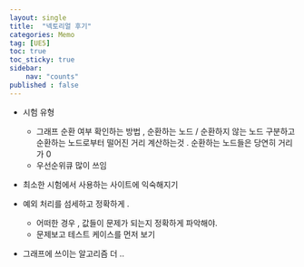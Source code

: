 ```yaml
---
layout: single
title:  "넥토리얼 후기"
categories: Memo 
tag: [UE5]
toc: true
toc_sticky: true
sidebar:
    nav: "counts"
published : false    
---
```


* 시험 유형 
    * 그래프 순환 여부 확인하는 방법 ,  순환하는 노드 / 순환하지 않는 노드 구분하고 순환하는 노드로부터 떨어진 거리 계산하는것 . 순환하는 노드들은 당연히 거리가 0
    * 우선순위큐 많이 쓰임

* 최소한 시험에서 사용하는 사이트에 익숙해지기

* 예외 처리를 섬세하고 정확하게 .
    * 어떠한 경우 , 값들이 문제가 되는지 정확하게 파악해야.
    *  문제보고 테스트 케이스를 먼저 보기 

* 그래프에 쓰이는 알고리즘 더 ..

    




